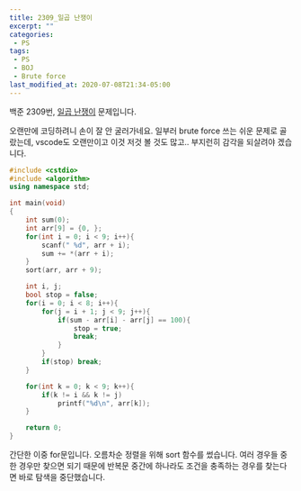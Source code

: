 ```yaml
---
title: 2309_일곱 난쟁이
excerpt: ""
categories:
 - PS
tags:
 - PS
 - BOJ
 - Brute force
last_modified_at: 2020-07-08T21:34-05:00
---
```


백준 2309번, [일곱 난쟁이](https://www.acmicpc.net/problem/2309) 문제입니다.

오랜만에 코딩하려니 손이 잘 안 굴러가네요. 일부러 brute force 쓰는 쉬운 문제로 골랐는데, vscode도 오랜만이고 이것 저것 볼 것도 많고.. 부지런히 감각을 되살려야 겠습니다.

```cpp
#include <cstdio>
#include <algorithm>
using namespace std;

int main(void)
{
    int sum(0);
    int arr[9] = {0, };
    for(int i = 0; i < 9; i++){
        scanf(" %d", arr + i);
        sum += *(arr + i);
    }
    sort(arr, arr + 9);

    int i, j;
    bool stop = false;
    for(i = 0; i < 8; i++){
        for(j = i + 1; j < 9; j++){
            if(sum - arr[i] - arr[j] == 100){
                stop = true;
                break;
            }
        }
        if(stop) break;
    }

    for(int k = 0; k < 9; k++){
        if(k != i && k != j)
            printf("%d\n", arr[k]);
    }

    return 0;
}
```



간단한 이중 for문입니다. 오름차순 정렬을 위해 sort 함수를 썼습니다. 여러 경우들 중 한 경우만 찾으면 되기 때문에 반복문 중간에 하나라도 조건을 충족하는 경우를 찾는다면 바로 탐색을 중단했습니다.







